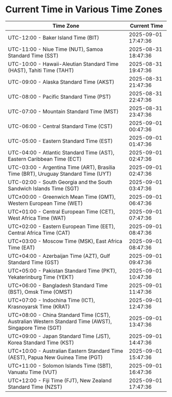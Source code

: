 # Current Time in Various Time Zones

| Time Zone | Current Time |
|-----------|--------------|
| UTC-12:00 - Baker Island Time (BIT) | 2025-09-01 17:47:36 |
| UTC-11:00 - Niue Time (NUT), Samoa Standard Time (SST) | 2025-08-31 18:47:36 |
| UTC-10:00 - Hawaii-Aleutian Standard Time (HAST), Tahiti Time (TAHT) | 2025-08-31 19:47:36 |
| UTC-09:00 - Alaska Standard Time (AKST) | 2025-08-31 21:47:36 |
| UTC-08:00 - Pacific Standard Time (PST) | 2025-08-31 22:47:36 |
| UTC-07:00 - Mountain Standard Time (MST) | 2025-08-31 23:47:36 |
| UTC-06:00 - Central Standard Time (CST) | 2025-09-01 00:47:36 |
| UTC-05:00 - Eastern Standard Time (EST) | 2025-09-01 01:47:36 |
| UTC-04:00 - Atlantic Standard Time (AST), Eastern Caribbean Time (ECT) | 2025-09-01 02:47:36 |
| UTC-03:00 - Argentina Time (ART), Brasília Time (BRT), Uruguay Standard Time (UYT) | 2025-09-01 02:47:36 |
| UTC-02:00 - South Georgia and the South Sandwich Islands Time (SGT) | 2025-09-01 03:47:36 |
| UTC±00:00 - Greenwich Mean Time (GMT), Western European Time (WET) | 2025-09-01 06:47:36 |
| UTC+01:00 - Central European Time (CET), West Africa Time (WAT) | 2025-09-01 07:47:36 |
| UTC+02:00 - Eastern European Time (EET), Central Africa Time (CAT) | 2025-09-01 08:47:36 |
| UTC+03:00 - Moscow Time (MSK), East Africa Time (EAT) | 2025-09-01 08:47:36 |
| UTC+04:00 - Azerbaijan Time (AZT), Gulf Standard Time (GST) | 2025-09-01 09:47:36 |
| UTC+05:00 - Pakistan Standard Time (PKT), Yekaterinburg Time (YEKT) | 2025-09-01 10:47:36 |
| UTC+06:00 - Bangladesh Standard Time (BST), Omsk Time (OMST) | 2025-09-01 11:47:36 |
| UTC+07:00 - Indochina Time (ICT), Krasnoyarsk Time (KRAT) | 2025-09-01 12:47:36 |
| UTC+08:00 - China Standard Time (CST), Australian Western Standard Time (AWST), Singapore Time (SGT) | 2025-09-01 13:47:36 |
| UTC+09:00 - Japan Standard Time (JST), Korea Standard Time (KST) | 2025-09-01 14:47:36 |
| UTC+10:00 - Australian Eastern Standard Time (AEST), Papua New Guinea Time (PGT) | 2025-09-01 15:47:36 |
| UTC+11:00 - Solomon Islands Time (SBT), Vanuatu Time (VUT) | 2025-09-01 16:47:36 |
| UTC+12:00 - Fiji Time (FJT), New Zealand Standard Time (NZST) | 2025-09-01 17:47:36 |
